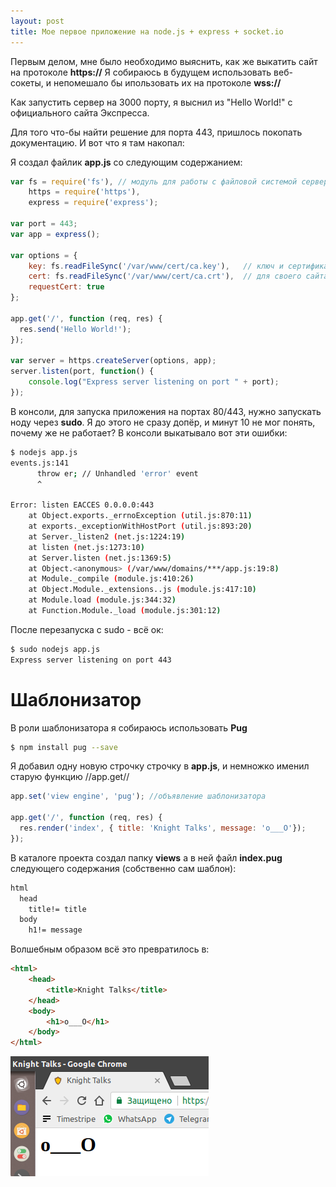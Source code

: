 ```yaml
---
layout: post
title: Мое первое приложение на node.js + express + socket.io
---
```


Первым делом, мне было необходимо выяснить, как же выкатить сайт на протоколе **https://**
Я собираюсь в будущем использовать веб-сокеты, и непомешало бы ипользовать их на протоколе **wss://**

Как запустить сервер на 3000 порту, я выснил из "Hello World!" с официального сайта Экспресса. 

Для того что-бы найти решение для порта 443, пришлось покопать документацию. И вот что я там накопал:

Я создал файлик **app.js** со следующим содержанием:
```javascript
var fs = require('fs'), // модуль для работы с файловой системой сервера
    https = require('https'), 
    express = require('express');

var port = 443;
var app = express();

var options = {
    key: fs.readFileSync('/var/www/cert/ca.key'), 	// ключ и сертификат, которые я выпустил
    cert: fs.readFileSync('/var/www/cert/ca.crt'), 	// для своего сайта, при помощи Let's Encrypt
    requestCert: true
};

app.get('/', function (req, res) {
  res.send('Hello World!');
});

var server = https.createServer(options, app);
server.listen(port, function() {
	console.log("Express server listening on port " + port);
});

```

В консоли, для запуска приложения на портах 80/443, нужно запускать ноду через **sudo**. Я до этого не сразу допёр, и минут 10 не мог понять, почему же не работает? В консоли выкатывало вот эти ошибки:
```bash
$ nodejs app.js
events.js:141
      throw er; // Unhandled 'error' event
      ^

Error: listen EACCES 0.0.0.0:443
    at Object.exports._errnoException (util.js:870:11)
    at exports._exceptionWithHostPort (util.js:893:20)
    at Server._listen2 (net.js:1224:19)
    at listen (net.js:1273:10)
    at Server.listen (net.js:1369:5)
    at Object.<anonymous> (/var/www/domains/***/app.js:19:8)
    at Module._compile (module.js:410:26)
    at Object.Module._extensions..js (module.js:417:10)
    at Module.load (module.js:344:32)
    at Function.Module._load (module.js:301:12)
```

После перезапуска с sudo - всё ок:
```bash
$ sudo nodejs app.js
Express server listening on port 443
```
# Шаблонизатор

В роли шаблонизатора я собираюсь использовать **Pug**
```bash
$ npm install pug --save
```

Я добавил одну новую строчку строчку в **app.js**, и немножко именил старую функцию //app.get//
```javascript
app.set('view engine', 'pug'); //объявление шаблонизатора

app.get('/', function (req, res) {
  res.render('index', { title: 'Knight Talks', message: 'o___O'});
});
```

В каталоге проекта создал папку **views** а в ней файл **index.pug** следующего содержания (собственно сам шаблон):
```html
html
  head
    title!= title
  body
    h1!= message
```

Волшебным образом всё это превратилось в:
```html
<html>
	<head>
		<title>Knight Talks</title>
	</head>
	<body>
		<h1>o___O</h1>
	</body>
</html>
```
![o_O](/images/o_O.png)

